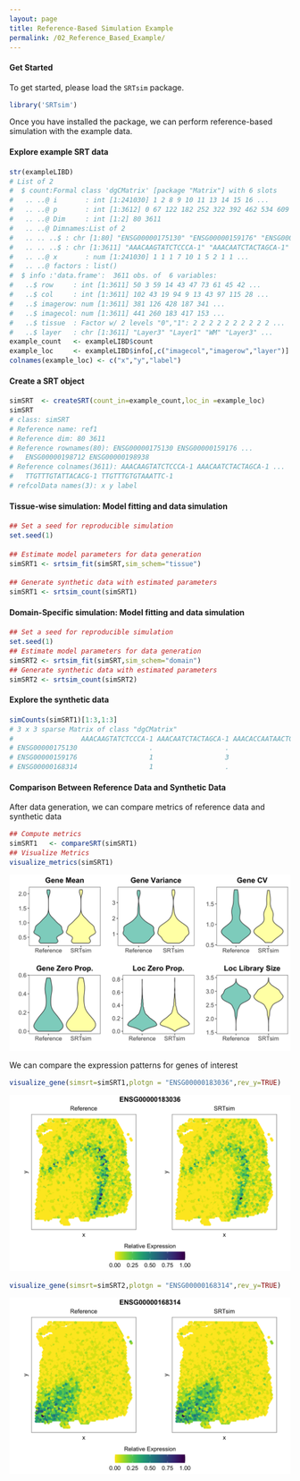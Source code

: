 ```yaml
---
layout: page
title: Reference-Based Simulation Example
permalink: /02_Reference_Based_Example/
---
```


#### Get Started 

To get started, please load the `SRTsim` package.

```R
library('SRTsim')
```
Once you have installed the package, we can perform reference-based simulation with the example data.

#### Explore example SRT data 
```R
str(exampleLIBD)
# List of 2
#  $ count:Formal class 'dgCMatrix' [package "Matrix"] with 6 slots
#   .. ..@ i       : int [1:241030] 1 2 8 9 10 11 13 14 15 16 ...
#   .. ..@ p       : int [1:3612] 0 67 122 182 252 322 392 462 534 609 ...
#   .. ..@ Dim     : int [1:2] 80 3611
#   .. ..@ Dimnames:List of 2
#   .. .. ..$ : chr [1:80] "ENSG00000175130" "ENSG00000159176" "ENSG00000168314" "ENSG00000080822" ...
#   .. .. ..$ : chr [1:3611] "AAACAAGTATCTCCCA-1" "AAACAATCTACTAGCA-1" "AAACACCAATAACTGC-1" "AAACAGAGCGACTCCT-1" ...
#   .. ..@ x       : num [1:241030] 1 1 1 7 10 1 5 2 1 1 ...
#   .. ..@ factors : list()
#  $ info :'data.frame':  3611 obs. of  6 variables:
#   ..$ row     : int [1:3611] 50 3 59 14 43 47 73 61 45 42 ...
#   ..$ col     : int [1:3611] 102 43 19 94 9 13 43 97 115 28 ...
#   ..$ imagerow: num [1:3611] 381 126 428 187 341 ...
#   ..$ imagecol: num [1:3611] 441 260 183 417 153 ...
#   ..$ tissue  : Factor w/ 2 levels "0","1": 2 2 2 2 2 2 2 2 2 2 ...
#   ..$ layer   : chr [1:3611] "Layer3" "Layer1" "WM" "Layer3" ...
example_count   <- exampleLIBD$count
example_loc     <- exampleLIBD$info[,c("imagecol","imagerow","layer")]
colnames(example_loc) <- c("x","y","label")
```

#### Create a SRT object
```R   
simSRT  <- createSRT(count_in=example_count,loc_in =example_loc)
simSRT
# class: simSRT 
# Reference name: ref1 
# Reference dim: 80 3611 
# Reference rownames(80): ENSG00000175130 ENSG00000159176 ...
#   ENSG00000198712 ENSG00000198938
# Reference colnames(3611): AAACAAGTATCTCCCA-1 AAACAATCTACTAGCA-1 ...
#   TTGTTTGTATTACACG-1 TTGTTTGTGTAAATTC-1
# refcolData names(3): x y label
```

#### Tissue-wise simulation: Model fitting and data simulation
```R 
## Set a seed for reproducible simulation
set.seed(1)

## Estimate model parameters for data generation
simSRT1 <- srtsim_fit(simSRT,sim_schem="tissue")

## Generate synthetic data with estimated parameters
simSRT1 <- srtsim_count(simSRT1)
```

#### Domain-Specific simulation: Model fitting and data simulation
```R 
## Set a seed for reproducible simulation
set.seed(1)
## Estimate model parameters for data generation
simSRT2 <- srtsim_fit(simSRT,sim_schem="domain")
## Generate synthetic data with estimated parameters
simSRT2 <- srtsim_count(simSRT2)
```

#### Explore the synthetic data
```R 
simCounts(simSRT1)[1:3,1:3]
# 3 x 3 sparse Matrix of class "dgCMatrix"
#                 AAACAAGTATCTCCCA-1 AAACAATCTACTAGCA-1 AAACACCAATAACTGC-1
# ENSG00000175130                  .                  .                 10
# ENSG00000159176                  1                  3                  5
# ENSG00000168314                  1                  .                  6
```

#### Comparison Between Reference Data and Synthetic Data
After data generation, we can compare metrics of reference data and synthetic data
```R 
## Compute metrics 
simSRT1   <- compareSRT(simSRT1)
## Visualize Metrics
visualize_metrics(simSRT1)
```
![summarized metrics](metrics_violin.png)

We can compare the expression patterns for genes of interest
```R 
visualize_gene(simsrt=simSRT1,plotgn = "ENSG00000183036",rev_y=TRUE)
```
![pattern gene 1](pattern_gene1.png)

```R 
visualize_gene(simsrt=simSRT2,plotgn = "ENSG00000168314",rev_y=TRUE)
```
![pattern gene 2](pattern_gene2.png)
